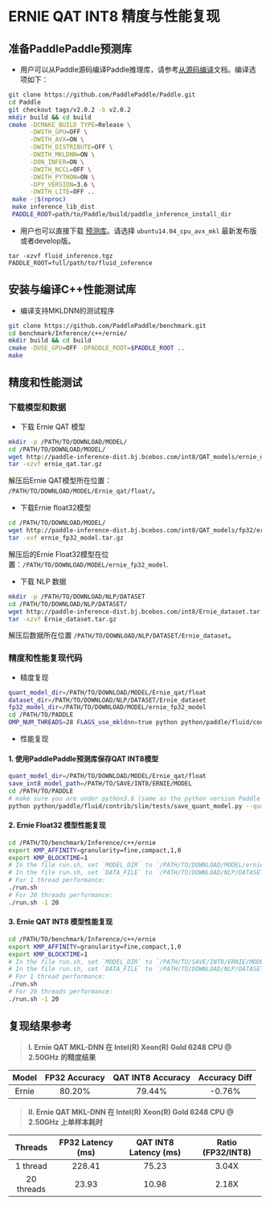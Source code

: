 # ERNIE QAT INT8 精度与性能复现

## 准备PaddlePaddle预测库

- 用户可以从Paddle源码编译Paddle推理库，请参考[从源码编译](https://www.paddlepaddle.org.cn/documentation/docs/zh/develop/guides/05_inference_deployment/inference/build_and_install_lib_cn.html)文档。编译选项如下：

```bash
git clone https://github.com/PaddlePaddle/Paddle.git
cd Paddle
git checkout tags/v2.0.2 -b v2.0.2
mkdir build && cd build
cmake -DCMAKE_BUILD_TYPE=Release \
      -DWITH_GPU=OFF \
      -DWITH_AVX=ON \
      -DWITH_DISTRIBUTE=OFF \
      -DWITH_MKLDNN=ON \
      -DON_INFER=ON \
      -DWITH_NCCL=OFF \
      -DWITH_PYTHON=ON \
      -DPY_VERSION=3.6 \
      -DWITH_LITE=OFF ..
 make -j$(nproc)
 make inference_lib_dist
 PADDLE_ROOT=path/to/Paddle/build/paddle_inference_install_dir
```


- 用户也可以直接下载 [预测库](https://www.paddlepaddle.org.cn/documentation/docs/zh/develop/guides/05_inference_deployment/inference/build_and_install_lib_cn.html)。请选择 `ubuntu14.04_cpu_avx_mkl` 最新发布版或者develop版。
```
tar -xzvf fluid_inference.tgz
PADDLE_ROOT=full/path/to/fluid_inference
```

## 安装与编译C++性能测试库

- 编译支持MKLDNN的测试程序

```bash
git clone https://github.com/PaddlePaddle/benchmark.git
cd benchmark/Inference/c++/ernie/
mkdir build && cd build
cmake -DUSE_GPU=OFF -DPADDLE_ROOT=$PADDLE_ROOT ..
make
```

## 精度和性能测试

### 下载模型和数据
* 下载 Ernie QAT 模型
```bash
mkdir -p /PATH/TO/DOWNLOAD/MODEL/
cd /PATH/TO/DOWNLOAD/MODEL/
wget http://paddle-inference-dist.bj.bcebos.com/int8/QAT_models/ernie_qat.tar.gz
tar -xzvf ernie_qat.tar.gz
```
解压后Ernie QAT模型所在位置： `/PATH/TO/DOWNLOAD/MODEL/Ernie_qat/float/`。

* 下载Ernie float32模型
```bash
cd /PATH/TO/DOWNLOAD/MODEL/
wget http://paddle-inference-dist.bj.bcebos.com/int8/QAT_models/fp32/ernie_fp32_model.tar.gz 
tar -xvf ernie_fp32_model.tar.gz
```
解压后的Ernie Float32模型在位置：`/PATH/TO/DOWNLOAD/MODEL/ernie_fp32_model`.

* 下载 NLP 数据
```bash
mkdir -p /PATH/TO/DOWNLOAD/NLP/DATASET
cd /PATH/TO/DOWNLOAD/NLP/DATASET/
wget http://paddle-inference-dist.bj.bcebos.com/int8/Ernie_dataset.tar.gz
tar -xzvf Ernie_dataset.tar.gz
```
解压后数据所在位置 `/PATH/TO/DOWNLOAD/NLP/DATASET/Ernie_dataset`。

### 精度和性能复现代码
* 精度复现

```bash
quant_model_dir=/PATH/TO/DOWNLOAD/MODEL/Ernie_qat/float
dataset_dir=/PATH/TO/DOWNLOAD/NLP/DATASET/Ernie_dataset
fp32_model_dir=/PATH/TO/DOWNLOAD/MODEL/ernie_fp32_model
cd /PATH/TO/PADDLE
OMP_NUM_THREADS=28 FLAGS_use_mkldnn=true python python/paddle/fluid/contrib/slim/tests/quant2_int8_nlp_comparison.py --quant_model=${quant_model_dir} --fp32_model=${fp32_model_dir} --infer_data=${dataset_dir}/1.8w.bs1 --labels=${dataset_dir}/label.xnli.dev --batch_size=50 --batch_num=0 --ops_to_quantize="fc,reshape2,transpose2,matmul" --acc_diff_threshold=0.01 --targets="fp32,int8"
```

* 性能复现

#### 1. 使用PaddlePaddle预测库保存QAT INT8模型
```bash
quant_model_dir=/PATH/TO/DOWNLOAD/MODEL/Ernie_qat/float
save_int8_model_path=/PATH/TO/SAVE/INT8/ERNIE/MODEL
cd /PATH/TO/PADDLE
# make sure you are under python3.6 (same as the python version Paddle compiled with). Or you could use conda for specific python environment
python python/paddle/fluid/contrib/slim/tests/save_quant_model.py --quant_model_path=${quant_model_dir} --int8_model_save_path=${save_int8_model_path} --ops_to_quantize="fc,reshape2,transpose2,matmul"
```

#### 2. Ernie Float32 模型性能复现
```bash
cd /PATH/TO/benchmark/Inference/c++/ernie
export KMP_AFFINITY=granularity=fine,compact,1,0
export KMP_BLOCKTIME=1 
# In the file run.sh, set `MODEL_DIR` to `/PATH/TO/DOWNLOAD/MODEL/ernie_fp32_model`
# In the file run.sh, set `DATA_FILE` to `/PATH/TO/DOWNLOAD/NLP/DATASET/Ernie_dataset/1.8w.bs1`
# For 1 thread performance:
./run.sh
# For 20 threads performance:
./run.sh -1 20
```

#### 3. Ernie QAT INT8 模型性能复现
```bash
cd /PATH/TO/benchmark/Inference/c++/ernie
export KMP_AFFINITY=granularity=fine,compact,1,0
export KMP_BLOCKTIME=1 
# In the file run.sh, set `MODEL_DIR` to `/PATH/TO/SAVE/INT8/ERNIE/MODEL`
# In the file run.sh, set `DATA_FILE` to `/PATH/TO/DOWNLOAD/NLP/DATASET/Ernie_dataset/1.8w.bs1`
# For 1 thread performance:
./run.sh
# For 20 threads performance:
./run.sh -1 20
```

## 复现结果参考

>**I. Ernie QAT MKL-DNN 在 Intel(R) Xeon(R) Gold 6248 CPU @ 2.50GHz 的精度结果**

|     Model    |  FP32 Accuracy | QAT INT8 Accuracy | Accuracy Diff |
|:------------:|:----------------------:|:----------------------:|:---------:|
|   Ernie      |          80.20%        |         79.44%   |     -0.76%      |


>**II. Ernie QAT MKL-DNN 在 Intel(R) Xeon(R) Gold 6248 CPU @ 2.50GHz 上单样本耗时**

|     Threads  | FP32 Latency (ms) | QAT INT8 Latency (ms)    | Ratio (FP32/INT8) |
|:------------:|:----------------------:|:-------------------:|:-----------------:|
| 1 thread     |       228.41          |      75.23           |     3.04X         |
| 20 threads   |       23.93           |      10.98           |     2.18X         |
